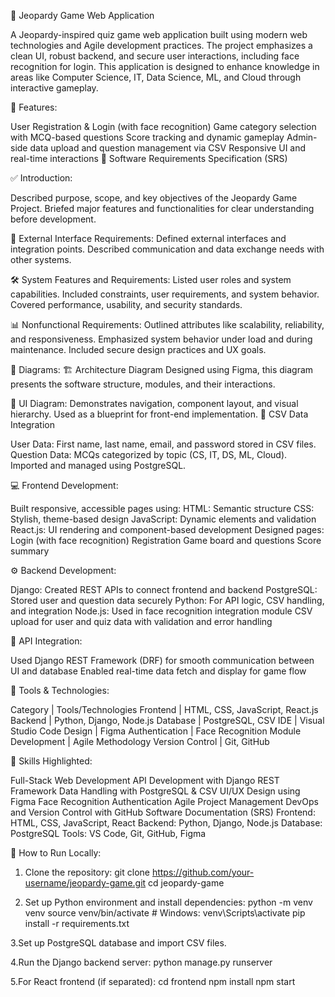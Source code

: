 🧠 Jeopardy Game Web Application

A Jeopardy-inspired quiz game web application built using modern web technologies and Agile development practices. The project emphasizes a clean UI, robust backend, and secure user interactions, including face recognition for login. This application is designed to enhance knowledge in areas like Computer Science, IT, Data Science, ML, and Cloud through interactive gameplay.

🚀 Features:

User Registration & Login (with face recognition)
Game category selection with MCQ-based questions
Score tracking and dynamic gameplay
Admin-side data upload and question management via CSV
Responsive UI and real-time interactions
📄 Software Requirements Specification (SRS)

✅ Introduction:

Described purpose, scope, and key objectives of the Jeopardy Game Project.
Briefed major features and functionalities for clear understanding before development.

🔌 External Interface Requirements:
Defined external interfaces and integration points.
Described communication and data exchange needs with other systems.

🛠️ System Features and Requirements:
Listed user roles and system capabilities.
Included constraints, user requirements, and system behavior.
Covered performance, usability, and security standards.

📊 Nonfunctional Requirements:
Outlined attributes like scalability, reliability, and responsiveness.
Emphasized system behavior under load and during maintenance.
Included secure design practices and UX goals.

📐 Diagrams:
🏗️ Architecture Diagram
Designed using Figma, this diagram presents the software structure, modules, and their interactions.

🎨 UI Diagram:
Demonstrates navigation, component layout, and visual hierarchy.
Used as a blueprint for front-end implementation.
📂 CSV Data Integration

User Data: First name, last name, email, and password stored in CSV files.
Question Data: MCQs categorized by topic (CS, IT, DS, ML, Cloud).
Imported and managed using PostgreSQL.

💻 Frontend Development:

Built responsive, accessible pages using:
HTML: Semantic structure
CSS: Stylish, theme-based design
JavaScript: Dynamic elements and validation
React.js: UI rendering and component-based development
Designed pages:
Login (with face recognition)
Registration
Game board and questions
Score summary

⚙️ Backend Development:

Django: Created REST APIs to connect frontend and backend
PostgreSQL: Stored user and question data securely
Python: For API logic, CSV handling, and integration
Node.js: Used in face recognition integration module
CSV upload for user and quiz data with validation and error handling

🔄 API Integration:

Used Django REST Framework (DRF) for smooth communication between UI and database
Enabled real-time data fetch and display for game flow

🧪 Tools & Technologies:

Category        | Tools/Technologies
Frontend        | HTML, CSS, JavaScript, React.js
Backend         | Python, Django, Node.js
Database        | PostgreSQL, CSV
IDE             | Visual Studio Code
Design          | Figma
Authentication  | Face Recognition Module
Development     | Agile Methodology
Version Control | Git, GitHub


🧠 Skills Highlighted:

Full-Stack Web Development
API Development with Django REST Framework
Data Handling with PostgreSQL & CSV
UI/UX Design using Figma
Face Recognition Authentication
Agile Project Management
DevOps and Version Control with GitHub
Software Documentation (SRS)
Frontend: HTML, CSS, JavaScript, React
Backend: Python, Django, Node.js
Database: PostgreSQL
Tools: VS Code, Git, GitHub, Figma


🧾 How to Run Locally:

1. Clone the repository:
git clone https://github.com/your-username/jeopardy-game.git
cd jeopardy-game

2. Set up Python environment and install dependencies:
python -m venv venv
source venv/bin/activate  # Windows: venv\Scripts\activate
pip install -r requirements.txt

3.Set up PostgreSQL database and import CSV files.

4.Run the Django backend server:
python manage.py runserver

5.For React frontend (if separated):
cd frontend
npm install
npm start



